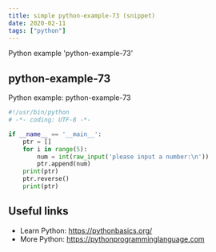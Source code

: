 ```yaml
---
title: simple python-example-73 (snippet)
date: 2020-02-11
tags: ["python"]
---
```

Python example 'python-example-73'


## python-example-73

Python example: python-example-73

```python
#!/usr/bin/python
# -*- coding: UTF-8 -*-

if __name__ == '__main__':
    ptr = []
    for i in range(5):
        num = int(raw_input('please input a number:\n'))
        ptr.append(num)
    print(ptr)
    ptr.reverse()
    print(ptr)


```

## Useful links

- Learn Python: https://pythonbasics.org/
- More Python: https://pythonprogramminglanguage.com
